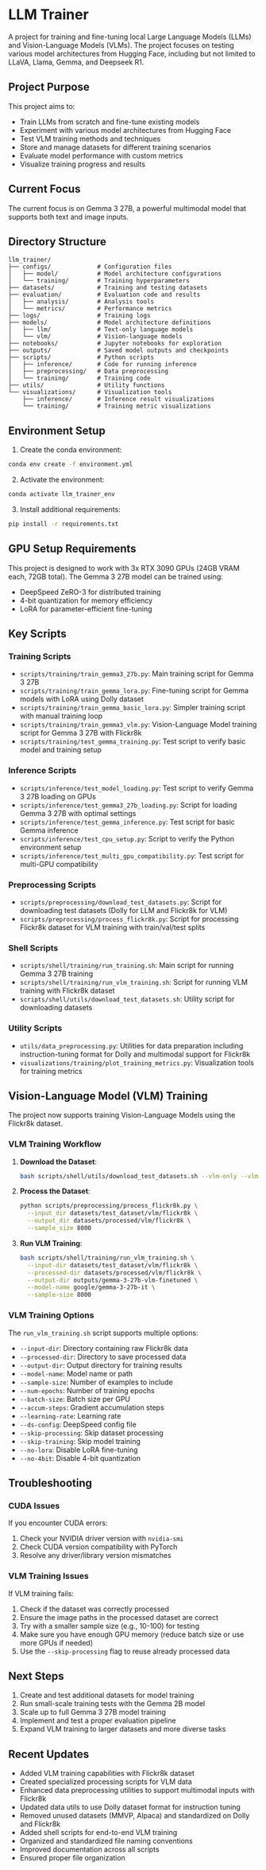 # LLM Trainer

A project for training and fine-tuning local Large Language Models (LLMs) and Vision-Language Models (VLMs). The project focuses on testing various model architectures from Hugging Face, including but not limited to LLaVA, Llama, Gemma, and Deepseek R1.

## Project Purpose

This project aims to:
- Train LLMs from scratch and fine-tune existing models
- Experiment with various model architectures from Hugging Face
- Test VLM training methods and techniques
- Store and manage datasets for different training scenarios
- Evaluate model performance with custom metrics
- Visualize training progress and results

## Current Focus

The current focus is on Gemma 3 27B, a powerful multimodal model that supports both text and image inputs.

## Directory Structure

```
llm_trainer/
├── configs/             # Configuration files
│   ├── model/           # Model architecture configurations
│   └── training/        # Training hyperparameters
├── datasets/            # Training and testing datasets
├── evaluation/          # Evaluation code and results
│   ├── analysis/        # Analysis tools
│   └── metrics/         # Performance metrics
├── logs/                # Training logs
├── models/              # Model architecture definitions
│   ├── llm/             # Text-only language models
│   └── vlm/             # Vision-language models
├── notebooks/           # Jupyter notebooks for exploration
├── outputs/             # Saved model outputs and checkpoints
├── scripts/             # Python scripts
│   ├── inference/       # Code for running inference
│   ├── preprocessing/   # Data preprocessing
│   └── training/        # Training code
├── utils/               # Utility functions
└── visualizations/      # Visualization tools
    ├── inference/       # Inference result visualizations
    └── training/        # Training metric visualizations
```

## Environment Setup

1. Create the conda environment:
```bash
conda env create -f environment.yml
```

2. Activate the environment:
```bash
conda activate llm_trainer_env
```

3. Install additional requirements:
```bash
pip install -r requirements.txt
```

## GPU Setup Requirements

This project is designed to work with 3x RTX 3090 GPUs (24GB VRAM each, 72GB total). The Gemma 3 27B model can be trained using:
- DeepSpeed ZeRO-3 for distributed training
- 4-bit quantization for memory efficiency
- LoRA for parameter-efficient fine-tuning

## Key Scripts

### Training Scripts
- `scripts/training/train_gemma3_27b.py`: Main training script for Gemma 3 27B
- `scripts/training/train_gemma_lora.py`: Fine-tuning script for Gemma models with LoRA using Dolly dataset
- `scripts/training/train_gemma_basic_lora.py`: Simpler training script with manual training loop
- `scripts/training/train_gemma3_vlm.py`: Vision-Language Model training script for Gemma 3 27B with Flickr8k
- `scripts/training/test_gemma_training.py`: Test script to verify basic model and training setup

### Inference Scripts
- `scripts/inference/test_model_loading.py`: Test script to verify Gemma 3 27B loading on GPUs
- `scripts/inference/test_gemma3_27b_loading.py`: Script for loading Gemma 3 27B with optimal settings
- `scripts/inference/test_gemma_inference.py`: Test script for basic Gemma inference
- `scripts/inference/test_cpu_setup.py`: Script to verify the Python environment setup
- `scripts/inference/test_multi_gpu_compatibility.py`: Test script for multi-GPU compatibility

### Preprocessing Scripts
- `scripts/preprocessing/download_test_datasets.py`: Script for downloading test datasets (Dolly for LLM and Flickr8k for VLM)
- `scripts/preprocessing/process_flickr8k.py`: Script for processing Flickr8k dataset for VLM training with train/val/test splits

### Shell Scripts
- `scripts/shell/training/run_training.sh`: Main script for running Gemma 3 27B training
- `scripts/shell/training/run_vlm_training.sh`: Script for running VLM training with Flickr8k dataset
- `scripts/shell/utils/download_test_datasets.sh`: Utility script for downloading datasets

### Utility Scripts
- `utils/data_preprocessing.py`: Utilities for data preparation including instruction-tuning format for Dolly and multimodal support for Flickr8k
- `visualizations/training/plot_training_metrics.py`: Visualization tools for training metrics

## Vision-Language Model (VLM) Training

The project now supports training Vision-Language Models using the Flickr8k dataset.

### VLM Training Workflow

1. **Download the Dataset**:
   ```bash
   bash scripts/shell/utils/download_test_datasets.sh --vlm-only --vlm flickr8k --vlm-samples 8000
   ```

2. **Process the Dataset**:
   ```bash
   python scripts/preprocessing/process_flickr8k.py \
     --input_dir datasets/test_dataset/vlm/flickr8k \
     --output_dir datasets/processed/vlm/flickr8k \
     --sample_size 8000
   ```

3. **Run VLM Training**:
   ```bash
   bash scripts/shell/training/run_vlm_training.sh \
     --input-dir datasets/test_dataset/vlm/flickr8k \
     --processed-dir datasets/processed/vlm/flickr8k \
     --output-dir outputs/gemma-3-27b-vlm-finetuned \
     --model-name google/gemma-3-27b-it \
     --sample-size 8000
   ```

### VLM Training Options

The `run_vlm_training.sh` script supports multiple options:

- `--input-dir`: Directory containing raw Flickr8k data
- `--processed-dir`: Directory to save processed data
- `--output-dir`: Output directory for training results
- `--model-name`: Model name or path
- `--sample-size`: Number of examples to include
- `--num-epochs`: Number of training epochs
- `--batch-size`: Batch size per GPU
- `--accum-steps`: Gradient accumulation steps
- `--learning-rate`: Learning rate
- `--ds-config`: DeepSpeed config file
- `--skip-processing`: Skip dataset processing
- `--skip-training`: Skip model training
- `--no-lora`: Disable LoRA fine-tuning
- `--no-4bit`: Disable 4-bit quantization

## Troubleshooting

### CUDA Issues

If you encounter CUDA errors:
1. Check your NVIDIA driver version with `nvidia-smi`
2. Check CUDA version compatibility with PyTorch
3. Resolve any driver/library version mismatches

### VLM Training Issues

If VLM training fails:
1. Check if the dataset was correctly processed
2. Ensure the image paths in the processed dataset are correct
3. Try with a smaller sample size (e.g., 10-100) for testing
4. Make sure you have enough GPU memory (reduce batch size or use more GPUs if needed)
5. Use the `--skip-processing` flag to reuse already processed data

## Next Steps

1. Create and test additional datasets for model training
2. Run small-scale training tests with the Gemma 2B model
3. Scale up to full Gemma 3 27B model training
4. Implement and test a proper evaluation pipeline
5. Expand VLM training to larger datasets and more diverse tasks

## Recent Updates

- Added VLM training capabilities with Flickr8k dataset
- Created specialized processing scripts for VLM data
- Enhanced data preprocessing utilities to support multimodal inputs with Flickr8k
- Updated data utils to use Dolly dataset format for instruction tuning
- Removed unused datasets (MMVP, Alpaca) and standardized on Dolly and Flickr8k
- Added shell scripts for end-to-end VLM training
- Organized and standardized file naming conventions
- Improved documentation across all scripts
- Ensured proper file organization